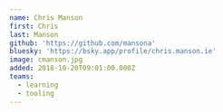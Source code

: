 ```yaml
---
name: Chris Manson
first: Chris
last: Manson
github: 'https://github.com/mansona'
bluesky: 'https://bsky.app/profile/chris.manson.ie'
image: cmanson.jpg
added: 2018-10-20T09:01:00.000Z
teams:
  - learning
  - tooling
---
```

